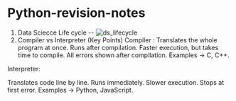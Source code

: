 # Python-revision-notes
1. Data Sciecce Life cycle --
   ![ds_lifecycle](https://github.com/user-attachments/assets/8d4fdcf4-4b0e-4ef6-bff4-c3224dd59e49)
2. Compiler vs Interpreter (Key Points)
Compiler :
Translates the whole program at once.
Runs after compilation.
Faster execution, but takes time to compile.
All errors shown after compilation.
Examples → C, C++.

Interpreter:

Translates code line by line.
Runs immediately.
Slower execution.
Stops at first error.
Examples → Python, JavaScript.
